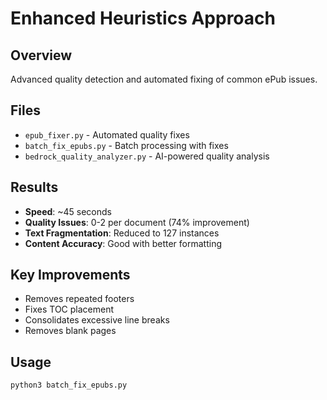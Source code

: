 # Enhanced Heuristics Approach

## Overview
Advanced quality detection and automated fixing of common ePub issues.

## Files
- `epub_fixer.py` - Automated quality fixes
- `batch_fix_epubs.py` - Batch processing with fixes
- `bedrock_quality_analyzer.py` - AI-powered quality analysis

## Results
- **Speed**: ~45 seconds
- **Quality Issues**: 0-2 per document (74% improvement)
- **Text Fragmentation**: Reduced to 127 instances
- **Content Accuracy**: Good with better formatting

## Key Improvements
- Removes repeated footers
- Fixes TOC placement
- Consolidates excessive line breaks
- Removes blank pages

## Usage
```bash
python3 batch_fix_epubs.py
```
